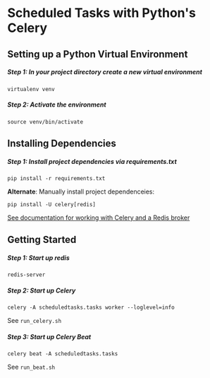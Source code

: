 # Scheduled Tasks with Python's Celery

## Setting up a Python Virtual Environment
##### Step 1: In your project directory create a new virtual environment
```
virtualenv venv
```

##### Step 2: Activate the environment
```
source venv/bin/activate
```

## Installing Dependencies
##### Step 1: Install project dependencies via requirements.txt
```
pip install -r requirements.txt
```
__Alternate__:
Manually install project dependenceies:
```
pip install -U celery[redis]
```

[See documentation for working with Celery and a Redis broker ](http://docs.celeryproject.org/en/latest/getting-started/brokers/redis.html)

## Getting Started
##### Step 1: Start up redis
```
redis-server
```

##### Step 2: Start up Celery
```
celery -A scheduledtasks.tasks worker --loglevel=info
```
See `run_celery.sh`

##### Step 3: Start up Celery Beat
```
celery beat -A scheduledtasks.tasks
```
See `run_beat.sh`
